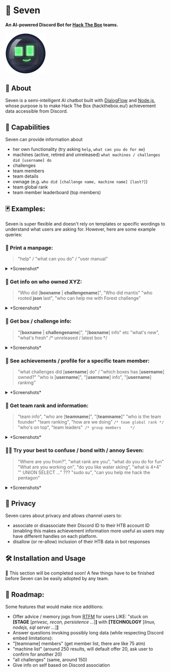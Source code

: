 
# 💬 Seven
#### An AI-powered Discord Bot for [Hack The Box](https://www.hackthebox.eu) teams. 
![Seven's visage](/branding/seven_thumb_128.png)

## 🍉 About 
Seven is a semi-intelligent AI chatbot built with [DialogFlow](dialogflow.cloud.google.com/) and [Node.js](https://nodejs.org/), whose purpose is to make Hack The Box (hackthebox.eu/) achievement data accessible from Discord. 

## 🦾 Capabilities
Seven can provide information about
  - her own functionality (try asking `help`, `what can you do for me`)
  - machines (active, retired and unreleased)
  `what machines / challenges did [username] do`
  - challenges
  - team members
  - team details
  - ownage (e.g. `who did [challenge name, machine name] [last?]`)
  - team global rank
  - team member leaderboard (top members)
## 🃏 Examples:
Seven is super flexible and doesn't rely on templates or specific wordings to understand what users are asking for. However, here are some example queries:
### 🔰 Print a manpage:
 >  "help" / "what can you do" / "user manual"
 <details>
  <summary>*Screenshot*</summary>
  
  <img src="/docs/img/get_help.png?raw=true" width="642">
</details>

### 🔮 Get info on who owned XYZ:
> "Who did [**boxname** | **challengename**]", "Who did mantis"
> "who rooted **json** last", "who can help me with Forest challenge"
 <details>
  <summary>*Screenshots*</summary>
  
  <img src="/docs/img/get_box_owners_2.png?raw=true" width="642">
  <img src="/docs/img/get_last_box_owner.png?raw=true" width="642">
  <img src="/docs/img/get_challenge_owners.png?raw=true" width="642">
</details>

### 🐉 Get box / challenge info:
> "[**boxname** | **challengename**]", "[**boxname**] info" etc
> "what's new", "what's fresh" /* unreleased / latest box */
 <details>
  <summary>*Screenshots*</summary>
  
  <img src="/docs/img/get_box_info.png?raw=true" width="642">
  <img src="/docs/img/get_newest_box.png?raw=true" width="642">
  <img src="/docs/img/get_oldest_box.png?raw=true" width="642">
  <img src="/docs/img/get_challenge_info.png?raw=true" width="642">
</details>

### 🧙 See achievements / profile for a specific team member:
> "what challenges did [**username**] do" / "which boxes has [**username**] owned?"
> "who is [**username**]", "[**username**] info", "[**username**] ranking"
 <details>
  <summary>*Screenshots*</summary>
  
  <img src="/docs/img/get_challenge_ownage_by_member.png?raw=true" width="642">
  <img src="/docs/img/get_box_ownage_by_member.png?raw=true" width="642">
  <img src="/docs/img/get_member_info.png?raw=true" width="642">
</details>

### 🏅 Get team rank and information:
> "team info", "who are [**teamname**]", "[**teamname**]"
> "who is the team founder"
> "team ranking", "how are we doing" `/* team global rank */`
> "who's on top", "team leaders"` /* group members    */`
 <details>
  <summary>*Screenshots*</summary>
  
  <img src="/docs/img/get_team_info.png?raw=true" width="642">
  <img src="/docs/img/get_team_founder_info.png?raw=true" width="642">
  <img src="/docs/img/get_team_leaderboard.png?raw=true" width="642">
</details>

### 💚🐒 Try your best to confuse / bond with / annoy Seven:
> "Where are you from?", "what rank are you", "what do you do for fun"
> "What are you working on", "do you like water skiing", "what is 4+4"
> "' UNION SELECT ..." ??? "sudo su", "can you help me hack the pentagon"
 <details>
  <summary>*Screenshots*</summary>
  
  <img src="/docs/img/small_talk_0.png?raw=true" width="642">
  <img src="/docs/img/small_talk_1.png?raw=true" width="642">
  <img src="/docs/img/small_talk_2.png?raw=true" width="642">
  <img src="/docs/img/small_talk_3.png?raw=true" width="642">
</details>

## 👥 Privacy
Seven cares about privacy and allows channel users to:
- associate or disassociate their Discord ID to their HTB account ID (enabling this makes achievement information more useful as users may have different handles on each platform.
- disallow (or re-allow) inclusion of their HTB data in bot responses
## 🛠️ Installation and Usage
🚧 This section will be completed soon! A few things have to be finished before Seven can be easily adopted by any team. 
## 📜 Roadmap: 
Some features that would make nice additions:
  - Offer advice / memory jogs from [RTFM](https://doc.lagout.org/rtfm-red-team-field-manual.pdf) for users LIKE: "stuck on **[STAGE** [*privesc, recon, persistence ...*]**]** with **[TECHNOLOGY** [*linux, nodejs, sql server ...*]**]**
 - Answer questions invoking possibly long data (while respecting Discord embed limitations):
 - "[teamname] members" (get member list, there are like 75 atm)
 - "machine list" (around 250 results, will default offer 20, ask user to confirm for another 20)
 - "all challenges" (same, around 150)
 - Give info on self based on Discord association
